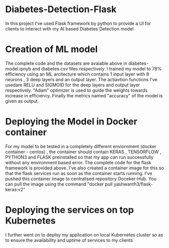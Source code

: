 # Diabetes-Detection-Flask
In this project I've used Flask framework by python to provide a UI for clients to interact with my AI based Diabetes Detection model
# Creation of ML model
The complete code and the datasets are avaiable above in diabetes-model.ipnyb and diabetes.csv files respectively. 
I trained my model to 78% efficiency using an ML arcitecture which contains 1 input layer with 8 neurons , 3 deep layers and an output layer. The actiavtion functions I've usedare RELU and SIGMOID for the deep layers and output layer respectively. "Adam" optimizer is used to guide the weights towards increase in efficiency. Finally the metrics named "accuracy" of the model is given as output.

# Deploying the Model in Docker container
For my model to be tested in a completely different enviornment (docker container - centos) , the container should contain KERAS , TENSORFLOW , PYTHON3 and FLASK preinstalled so that my app can run successfully without any environment based error.
The complete code for the flask framework is provided above. 
I've also created a container image for this so that the flask services run as soon as the container starts running. I've pushed this container image to centralised repository Doceker-Hub. You can pull the image using the command       "docker pull yashwanth3/flask-keras:v2"

# Deploying the services on top Kubernetes 
I further went on to deploy my application on local Kubernetes cluster so as to ensure the availability and uptime of services to my clients

